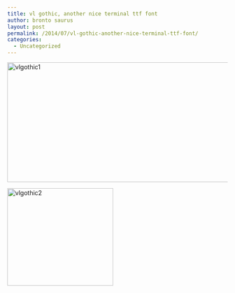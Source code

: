 ```yaml
---
title: vl gothic, another nice terminal ttf font
author: bronto saurus
layout: post
permalink: /2014/07/vl-gothic-another-nice-terminal-ttf-font/
categories:
  - Uncategorized
---
```

[<img src="http://brontosaurusrex.mooo.com/wp-content/uploads/2014/07/vlgothic1.png" alt="vlgothic1" width="685" height="274" class="alignleft size-full wp-image-3287" />][1]

[<img src="http://brontosaurusrex.mooo.com/wp-content/uploads/2014/07/vlgothic2.png" alt="vlgothic2" width="242" height="223" class="alignleft size-medium wp-image-3288" />][2]

 [1]: http://brontosaurusrex.mooo.com/wp-content/uploads/2014/07/vlgothic1.png
 [2]: http://brontosaurusrex.mooo.com/wp-content/uploads/2014/07/vlgothic2.png